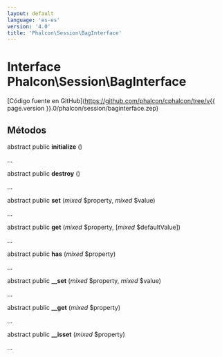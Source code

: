 ```yaml
---
layout: default
language: 'es-es'
version: '4.0'
title: 'Phalcon\Session\BagInterface'
---
```

# Interface **Phalcon\Session\BagInterface**

[Código fuente en GitHub](https://github.com/phalcon/cphalcon/tree/v{{ page.version }}.0/phalcon/session/baginterface.zep)

## Métodos

abstract public **initialize** ()

...

abstract public **destroy** ()

...

abstract public **set** (*mixed* $property, *mixed* $value)

...

abstract public **get** (*mixed* $property, [*mixed* $defaultValue])

...

abstract public **has** (*mixed* $property)

...

abstract public **__set** (*mixed* $property, *mixed* $value)

...

abstract public **__get** (*mixed* $property)

...

abstract public **__isset** (*mixed* $property)

...